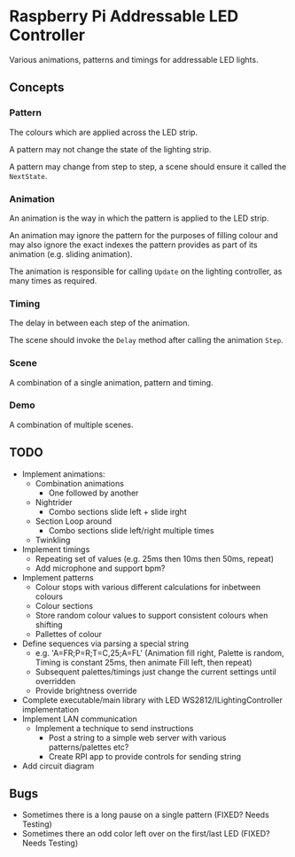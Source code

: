 # Raspberry Pi Addressable LED Controller

Various animations, patterns and timings for addressable LED lights.

## Concepts

### Pattern

The colours which are applied across the LED strip.

A pattern may not change the state of the lighting strip.

A pattern may change from step to step, a scene should ensure it called the ```NextState```.

### Animation

An animation is the way in which the pattern is applied to the LED strip.

An animation may ignore the pattern for the purposes of filling colour and may also ignore the exact indexes the pattern provides as part of its animation (e.g. sliding animation).

The animation is responsible for calling ```Update``` on the lighting controller, as many times as required.

### Timing

The delay in between each step of the animation.

The scene should invoke the ```Delay``` method after calling the animation ```Step```.

### Scene

A combination of a single animation, pattern and timing.

### Demo

A combination of multiple scenes.

## TODO

- Implement animations:
    - Combination animations
        - One followed by another
    - Nightrider
		- Combo sections slide left + slide irght
    - Section Loop around
		- Combo sections slide left/right multiple times
    - Twinkling
- Implement timings
    - Repeating set of values (e.g. 25ms then 10ms then 50ms, repeat)
    - Add microphone and support bpm?
- Implement patterns
    - Colour stops with various different calculations for inbetween colours
    - Colour sections
	- Store random colour values to support consistent colours when shifting
    - Pallettes of colour
- Define sequences via parsing a special string
	- e.g. 'A=FR;P=R;T=C,25;A=FL' (Animation fill right, Palette is random, Timing is constant 25ms, then animate Fill left, then repeat)
	- Subsequent palettes/timings just change the current settings until overridden
	- Provide brightness override
- Complete executable/main library with LED WS2812/ILightingController implementation
- Implement LAN communication
	- Implement a technique to send instructions
		- Post a string to a simple web server with various patterns/palettes etc?
		- Create RPI app to provide controls for sending string
- Add circuit diagram

## Bugs

- Sometimes there is a long pause on a single pattern (FIXED? Needs Testing)
- Sometimes there an odd color left over on the first/last LED (FIXED? Needs Testing)

